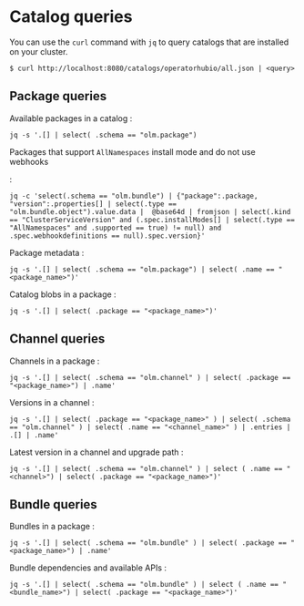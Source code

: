 # Catalog queries

You can use the `curl` command with `jq` to query catalogs that are installed on your cluster.

``` terminal title="Query syntax"
$ curl http://localhost:8080/catalogs/operatorhubio/all.json | <query>
```

## Package queries

Available packages in a catalog
: 
``` terminal
jq -s '.[] | select( .schema == "olm.package")
```

Packages that support `AllNamespaces` install mode and do not use webhooks

: 
``` terminal
jq -c 'select(.schema == "olm.bundle") | {"package":.package, "version":.properties[] | select(.type == "olm.bundle.object").value.data |  @base64d | fromjson | select(.kind == "ClusterServiceVersion" and (.spec.installModes[] | select(.type == "AllNamespaces" and .supported == true) != null) and .spec.webhookdefinitions == null).spec.version}'
```

Package metadata
: 
``` terminal
jq -s '.[] | select( .schema == "olm.package") | select( .name == "<package_name>")'
```

Catalog blobs in a package
: 
``` terminal
jq -s '.[] | select( .package == "<package_name>")'
```

## Channel queries

Channels in a package
: 
``` terminal
jq -s '.[] | select( .schema == "olm.channel" ) | select( .package == "<package_name>") | .name'
```

Versions in a channel
: 
``` terminal
jq -s '.[] | select( .package == "<package_name>" ) | select( .schema == "olm.channel" ) | select( .name == "<channel_name>" ) | .entries | .[] | .name'
```

Latest version in a channel and upgrade path
: 
``` terminal 
jq -s '.[] | select( .schema == "olm.channel" ) | select ( .name == "<channel>") | select( .package == "<package_name>")'
```

## Bundle queries

Bundles in a package
: 
``` terminal
jq -s '.[] | select( .schema == "olm.bundle" ) | select( .package == "<package_name>") | .name'
```

Bundle dependencies and available APIs
: 
``` terminal
jq -s '.[] | select( .schema == "olm.bundle" ) | select ( .name == "<bundle_name>") | select( .package == "<package_name>")'
```
